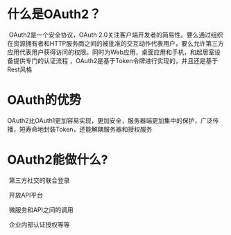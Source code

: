 # 什么是OAuth2？

​		OAuth2是一个安全协议，OAuth 2.0关注客户端开发者的简易性。要么通过组织在资源拥有者和HTTP服务商之间的被批准的交互动作代表用户，要么允许第三方应用代表用户获得访问的权限。同时为Web应用，桌面应用和手机，和起居室设备提供专门的认证流程 ，OAuth2是基于Token令牌进行实现的，并且还是基于Rest风格

# OAuth的优势

​		OAuth2比OAuth1更加容易实现，更加安全，服务器端更加集中的保护，广泛传播，短寿命地封装Token，还能解耦服务器和授权服务

# OAuth2能做什么?

​		第三方社交的联合登录

​		开放API平台

​		微服务和API之间的调用

​		企业内部认证授权等等